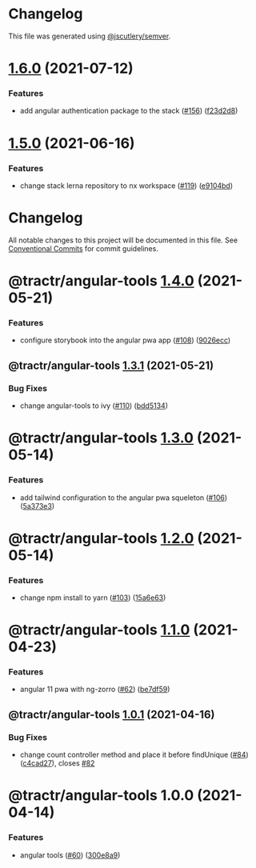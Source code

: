# Changelog

This file was generated using [@jscutlery/semver](https://github.com/jscutlery/semver).

# [1.6.0](https://github.com/tractr/stack/compare/angular-tools-1.5.0...angular-tools-1.6.0) (2021-07-12)


### Features

* add angular authentication package to the stack ([#156](https://github.com/tractr/stack/issues/156)) ([f23d2d8](https://github.com/tractr/stack/commit/f23d2d8691b84fed688cbc67c94457080f5719bd))



# [1.5.0](https://github.com/tractr/stack/compare/angular-tools-1.4.0...angular-tools-1.5.0) (2021-06-16)

### Features

- change stack lerna repository to nx workspace
  ([#119](https://github.com/tractr/stack/issues/119))
  ([e9104bd](https://github.com/tractr/stack/commit/e9104bde081619c0f3752bb9d129e19d1d6bda5d))

# Changelog

All notable changes to this project will be documented in this file. See
[Conventional Commits](https://conventionalcommits.org) for commit guidelines.

# @tractr/angular-tools [1.4.0](https://github.com/tractr/stack/compare/@tractr/angular-tools@1.3.1...@tractr/angular-tools@1.4.0) (2021-05-21)

### Features

- configure storybook into the angular pwa app
  ([#108](https://github.com/tractr/stack/issues/108))
  ([9026ecc](https://github.com/tractr/stack/commit/9026ecccb59ce94f6bfd82d899476b727f10b67c))

## @tractr/angular-tools [1.3.1](https://github.com/tractr/stack/compare/@tractr/angular-tools@1.3.0...@tractr/angular-tools@1.3.1) (2021-05-21)

### Bug Fixes

- change angular-tools to ivy
  ([#110](https://github.com/tractr/stack/issues/110))
  ([bdd5134](https://github.com/tractr/stack/commit/bdd51345b62043ab2c6297879a410ac666aff2c1))

# @tractr/angular-tools [1.3.0](https://github.com/tractr/stack/compare/@tractr/angular-tools@1.2.0...@tractr/angular-tools@1.3.0) (2021-05-14)

### Features

- add tailwind configuration to the angular pwa squeleton
  ([#106](https://github.com/tractr/stack/issues/106))
  ([5a373e3](https://github.com/tractr/stack/commit/5a373e3ece600eda1a25a3009f5b5fd1eded3a20))

# @tractr/angular-tools [1.2.0](https://github.com/tractr/stack/compare/@tractr/angular-tools@1.1.0...@tractr/angular-tools@1.2.0) (2021-05-14)

### Features

- change npm install to yarn
  ([#103](https://github.com/tractr/stack/issues/103))
  ([15a6e63](https://github.com/tractr/stack/commit/15a6e63747798e3bb51ece4583e5f0717f31a57e))

# @tractr/angular-tools [1.1.0](https://github.com/tractr/stack/compare/@tractr/angular-tools@1.0.1...@tractr/angular-tools@1.1.0) (2021-04-23)

### Features

- angular 11 pwa with ng-zorro
  ([#62](https://github.com/tractr/stack/issues/62))
  ([be7df59](https://github.com/tractr/stack/commit/be7df59891e2268447a6aeee13551efaba9bfad3))

## @tractr/angular-tools [1.0.1](https://github.com/tractr/stack/compare/@tractr/angular-tools@1.0.0...@tractr/angular-tools@1.0.1) (2021-04-16)

### Bug Fixes

- change count controller method and place it before findUnique
  ([#84](https://github.com/tractr/stack/issues/84))
  ([c4cad27](https://github.com/tractr/stack/commit/c4cad27a1ea58cd38753d24a4ae605a190bdf274)),
  closes [#82](https://github.com/tractr/stack/issues/82)

# @tractr/angular-tools 1.0.0 (2021-04-14)

### Features

- angular tools ([#60](https://github.com/tractr/stack/issues/60))
  ([300e8a9](https://github.com/tractr/stack/commit/300e8a9137b1329b57d2402072c9fb096aabeb79))

